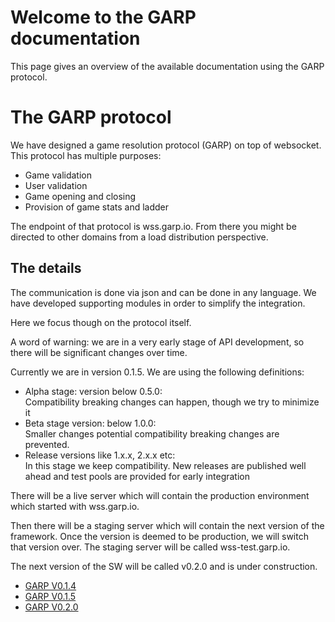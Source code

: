 
# Welcome to the GARP documentation

This page gives an overview of the available documentation using the GARP protocol.

# The GARP protocol

We have designed a game resolution protocol (GARP) on top of websocket. This 
protocol has multiple purposes:

* Game validation
* User validation
* Game opening and closing
* Provision of game stats and ladder

The endpoint of that protocol is wss.garp.io. From there you might be directed to other domains
from a load distribution perspective.

## The details
The communication is done via json and can be done in any language. We have developed supporting 
modules in order to simplify the integration. 

Here we focus though on the protocol itself.

A word of warning: we are in a very early stage of API development, so there will 
be significant changes over time.

Currently we are in version 0.1.5. We are using the following definitions:

* Alpha stage: version below 0.5.0:  
Compatibility breaking changes can happen, though we try to minimize it
* Beta stage version: below 1.0.0:  
    Smaller changes potential compatibility breaking changes are prevented.
* Release versions like 1.x.x, 2.x.x etc:  
    In this stage we keep compatibility. New releases are published well ahead and 
    test pools are provided for early integration
    
There will be a live server which will contain the production environment which
started with wss.garp.io.

Then there will be a staging server which will contain the next version of the
framework. Once the version is deemed to be production, we will switch that version 
over. The staging server will be called wss-test.garp.io.

The next version of the SW will be called v0.2.0 and is under construction.

* [GARP V0.1.4](/en/latest/garp_v014/)    
* [GARP V0.1.5](/en/latest/garp_v015/)    
* [GARP V0.2.0](/en/latest/garp_v020/)    

